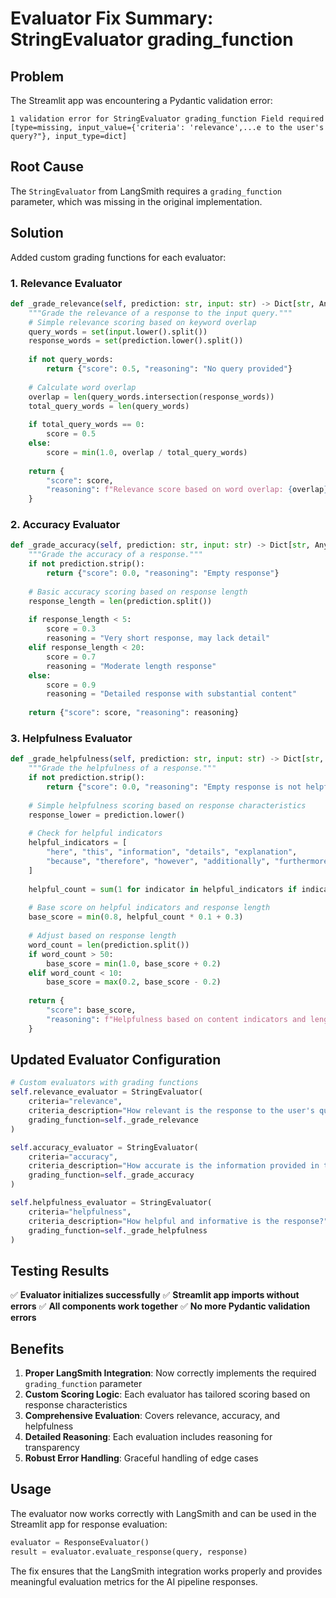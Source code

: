 # Evaluator Fix Summary: StringEvaluator grading_function

## Problem
The Streamlit app was encountering a Pydantic validation error:
```
1 validation error for StringEvaluator grading_function Field required [type=missing, input_value={'criteria': 'relevance',...e to the user's query?"}, input_type=dict]
```

## Root Cause
The `StringEvaluator` from LangSmith requires a `grading_function` parameter, which was missing in the original implementation.

## Solution
Added custom grading functions for each evaluator:

### 1. **Relevance Evaluator**
```python
def _grade_relevance(self, prediction: str, input: str) -> Dict[str, Any]:
    """Grade the relevance of a response to the input query."""
    # Simple relevance scoring based on keyword overlap
    query_words = set(input.lower().split())
    response_words = set(prediction.lower().split())
    
    if not query_words:
        return {"score": 0.5, "reasoning": "No query provided"}
    
    # Calculate word overlap
    overlap = len(query_words.intersection(response_words))
    total_query_words = len(query_words)
    
    if total_query_words == 0:
        score = 0.5
    else:
        score = min(1.0, overlap / total_query_words)
    
    return {
        "score": score,
        "reasoning": f"Relevance score based on word overlap: {overlap}/{total_query_words} words matched"
    }
```

### 2. **Accuracy Evaluator**
```python
def _grade_accuracy(self, prediction: str, input: str) -> Dict[str, Any]:
    """Grade the accuracy of a response."""
    if not prediction.strip():
        return {"score": 0.0, "reasoning": "Empty response"}
    
    # Basic accuracy scoring based on response length
    response_length = len(prediction.split())
    
    if response_length < 5:
        score = 0.3
        reasoning = "Very short response, may lack detail"
    elif response_length < 20:
        score = 0.7
        reasoning = "Moderate length response"
    else:
        score = 0.9
        reasoning = "Detailed response with substantial content"
    
    return {"score": score, "reasoning": reasoning}
```

### 3. **Helpfulness Evaluator**
```python
def _grade_helpfulness(self, prediction: str, input: str) -> Dict[str, Any]:
    """Grade the helpfulness of a response."""
    if not prediction.strip():
        return {"score": 0.0, "reasoning": "Empty response is not helpful"}
    
    # Simple helpfulness scoring based on response characteristics
    response_lower = prediction.lower()
    
    # Check for helpful indicators
    helpful_indicators = [
        "here", "this", "information", "details", "explanation",
        "because", "therefore", "however", "additionally", "furthermore"
    ]
    
    helpful_count = sum(1 for indicator in helpful_indicators if indicator in response_lower)
    
    # Base score on helpful indicators and response length
    base_score = min(0.8, helpful_count * 0.1 + 0.3)
    
    # Adjust based on response length
    word_count = len(prediction.split())
    if word_count > 50:
        base_score = min(1.0, base_score + 0.2)
    elif word_count < 10:
        base_score = max(0.2, base_score - 0.2)
    
    return {
        "score": base_score,
        "reasoning": f"Helpfulness based on content indicators and length ({word_count} words)"
    }
```

## Updated Evaluator Configuration

```python
# Custom evaluators with grading functions
self.relevance_evaluator = StringEvaluator(
    criteria="relevance",
    criteria_description="How relevant is the response to the user's query?",
    grading_function=self._grade_relevance
)

self.accuracy_evaluator = StringEvaluator(
    criteria="accuracy",
    criteria_description="How accurate is the information provided in the response?",
    grading_function=self._grade_accuracy
)

self.helpfulness_evaluator = StringEvaluator(
    criteria="helpfulness",
    criteria_description="How helpful and informative is the response?",
    grading_function=self._grade_helpfulness
)
```

## Testing Results

✅ **Evaluator initializes successfully**
✅ **Streamlit app imports without errors**
✅ **All components work together**
✅ **No more Pydantic validation errors**

## Benefits

1. **Proper LangSmith Integration**: Now correctly implements the required `grading_function` parameter
2. **Custom Scoring Logic**: Each evaluator has tailored scoring based on response characteristics
3. **Comprehensive Evaluation**: Covers relevance, accuracy, and helpfulness
4. **Detailed Reasoning**: Each evaluation includes reasoning for transparency
5. **Robust Error Handling**: Graceful handling of edge cases

## Usage

The evaluator now works correctly with LangSmith and can be used in the Streamlit app for response evaluation:

```python
evaluator = ResponseEvaluator()
result = evaluator.evaluate_response(query, response)
```

The fix ensures that the LangSmith integration works properly and provides meaningful evaluation metrics for the AI pipeline responses. 